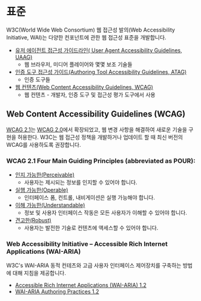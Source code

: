 # 표준

W3C(World Wide Web Consortium) 웹 접근성 발의(Web Accessibility Initiative, WAI)는 다양한 컨포넌트에 관한 웹 접근성 표준을 개발합니다.

- [유저 에이전트 접근성 가이드라인( User Agent Accessibility Guidelines, UAAG)](https://www.w3.org/WAI/standards-guidelines/uaag/)
    - 웹 브라우저, 미디어 플레이어와 몇몇 보조 기술들
- [인증 도구 접근성 가이드(Authoring Tool Accessibility Guidelines, ATAG)](https://www.w3.org/WAI/standards-guidelines/atag/)
    - 인증 도구들
- [웹 컨텐츠(Web Content Accessibility Guidelines, WCAG)](https://www.w3.org/WAI/standards-guidelines/wcag/)
    - 웹 컨텐츠 - 개발자, 인증 도구 및 접근성 평가 도구에서 사용

## Web Content Accessibility Guidelines (WCAG)

[WCAG 2.1](https://www.w3.org/TR/WCAG21/)는 [WCAG 2.0](https://www.w3.org/TR/WCAG20/)에서 확장되었고, 웹 변경 사항을 해결하여 새로운 기술을 구현을 허용한다. W3C는 웹 접근성 정책을 개발하거나 업데이트 할 때 최신 버전의 WCAG를 사용하도록 권장합니다.

### WCAG 2.1 Four Main Guiding Principles (abbreviated as POUR):

- [인지 가능한(Perceivable)](https://www.w3.org/TR/WCAG21/#perceivable)
    - 사용자는 제시되는 정보를 인지할 수 있어야 합니다.
- [실행 가능한(Operable)](https://www.w3.org/TR/WCAG21/#operable)
    - 인터페이스 폼, 컨트롤, 내비게이션은 실행 가능해야 합니다.
- [이해 가능한(Understandable)](https://www.w3.org/TR/WCAG21/#understandable)
    - 정보 및 사용자 인터페이스 작동은 모든 사용자가 이해할 수 있어야 합니다.
- [견고한(Robust)](https://www.w3.org/TR/WCAG21/#robust)
    - 사용자는 발전한 기술로 컨텐츠에 액세스할 수 있어야 합니다.

### Web Accessibility Initiative – Accessible Rich Internet Applications (WAI-ARIA)

W3C's WAI-ARIA 동적 컨테츠와 고급 사용자 인터페이스 제어장치를 구축하는 방법에 대해 지침을 제공합니다.

- [Accessible Rich Internet Applications (WAI-ARIA) 1.2](https://www.w3.org/TR/wai-aria-1.2/)
- [WAI-ARIA Authoring Practices 1.2](https://www.w3.org/TR/wai-aria-practices-1.2/)
